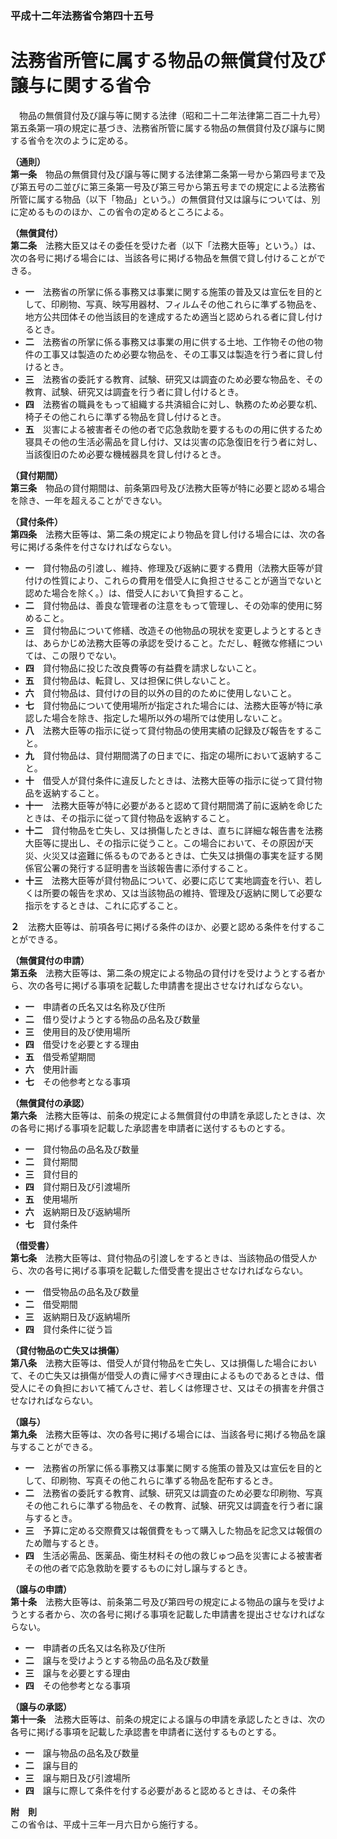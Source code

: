 ### 平成十二年法務省令第四十五号  
# 法務省所管に属する物品の無償貸付及び譲与に関する省令  
　物品の無償貸付及び譲与等に関する法律（昭和二十二年法律第二百二十九号）第五条第一項の規定に基づき、法務省所管に属する物品の無償貸付及び譲与に関する省令を次のように定める。  
  
**（通則）**  
**第一条**　物品の無償貸付及び譲与等に関する法律第二条第一号から第四号まで及び第五号の二並びに第三条第一号及び第三号から第五号までの規定による法務省所管に属する物品（以下「物品」という。）の無償貸付又は譲与については、別に定めるもののほか、この省令の定めるところによる。  
  
**（無償貸付）**  
**第二条**　法務大臣又はその委任を受けた者（以下「法務大臣等」という。）は、次の各号に掲げる場合には、当該各号に掲げる物品を無償で貸し付けることができる。  
* **一**　法務省の所掌に係る事務又は事業に関する施策の普及又は宣伝を目的として、印刷物、写真、映写用器材、フィルムその他これらに準ずる物品を、地方公共団体その他当該目的を達成するため適当と認められる者に貸し付けるとき。  
* **二**　法務省の所掌に係る事務又は事業の用に供する土地、工作物その他の物件の工事又は製造のため必要な物品を、その工事又は製造を行う者に貸し付けるとき。  
* **三**　法務省の委託する教育、試験、研究又は調査のため必要な物品を、その教育、試験、研究又は調査を行う者に貸し付けるとき。  
* **四**　法務省の職員をもって組織する共済組合に対し、執務のため必要な机、椅子その他これらに準ずる物品を貸し付けるとき。  
* **五**　災害による被害者その他の者で応急救助を要するものの用に供するため寝具その他の生活必需品を貸し付け、又は災害の応急復旧を行う者に対し、当該復旧のため必要な機械器具を貸し付けるとき。  
  
**（貸付期間）**  
**第三条**　物品の貸付期間は、前条第四号及び法務大臣等が特に必要と認める場合を除き、一年を超えることができない。  
  
**（貸付条件）**  
**第四条**　法務大臣等は、第二条の規定により物品を貸し付ける場合には、次の各号に掲げる条件を付さなければならない。  
* **一**　貸付物品の引渡し、維持、修理及び返納に要する費用（法務大臣等が貸付けの性質により、これらの費用を借受人に負担させることが適当でないと認めた場合を除く。）は、借受人において負担すること。  
* **二**　貸付物品は、善良な管理者の注意をもって管理し、その効率的使用に努めること。  
* **三**　貸付物品について修繕、改造その他物品の現状を変更しようとするときは、あらかじめ法務大臣等の承認を受けること。ただし、軽微な修繕については、この限りでない。  
* **四**　貸付物品に投じた改良費等の有益費を請求しないこと。  
* **五**　貸付物品は、転貸し、又は担保に供しないこと。  
* **六**　貸付物品は、貸付けの目的以外の目的のために使用しないこと。  
* **七**　貸付物品について使用場所が指定された場合には、法務大臣等が特に承認した場合を除き、指定した場所以外の場所では使用しないこと。  
* **八**　法務大臣等の指示に従って貸付物品の使用実績の記録及び報告をすること。  
* **九**　貸付物品は、貸付期間満了の日までに、指定の場所において返納すること。  
* **十**　借受人が貸付条件に違反したときは、法務大臣等の指示に従って貸付物品を返納すること。  
* **十一**　法務大臣等が特に必要があると認めて貸付期間満了前に返納を命じたときは、その指示に従って貸付物品を返納すること。  
* **十二**　貸付物品を亡失し、又は損傷したときは、直ちに詳細な報告書を法務大臣等に提出し、その指示に従うこと。この場合において、その原因が天災、火災又は盗難に係るものであるときは、亡失又は損傷の事実を証する関係官公署の発行する証明書を当該報告書に添付すること。  
* **十三**　法務大臣等が貸付物品について、必要に応じて実地調査を行い、若しくは所要の報告を求め、又は当該物品の維持、管理及び返納に関して必要な指示をするときは、これに応ずること。  
  
**２**　法務大臣等は、前項各号に掲げる条件のほか、必要と認める条件を付することができる。  
  
**（無償貸付の申請）**  
**第五条**　法務大臣等は、第二条の規定による物品の貸付けを受けようとする者から、次の各号に掲げる事項を記載した申請書を提出させなければならない。  
* **一**　申請者の氏名又は名称及び住所  
* **二**　借り受けようとする物品の品名及び数量  
* **三**　使用目的及び使用場所  
* **四**　借受けを必要とする理由  
* **五**　借受希望期間  
* **六**　使用計画  
* **七**　その他参考となる事項  
  
**（無償貸付の承認）**  
**第六条**　法務大臣等は、前条の規定による無償貸付の申請を承認したときは、次の各号に掲げる事項を記載した承認書を申請者に送付するものとする。  
* **一**　貸付物品の品名及び数量  
* **二**　貸付期間  
* **三**　貸付目的  
* **四**　貸付期日及び引渡場所  
* **五**　使用場所  
* **六**　返納期日及び返納場所  
* **七**　貸付条件  
  
**（借受書）**  
**第七条**　法務大臣等は、貸付物品の引渡しをするときは、当該物品の借受人から、次の各号に掲げる事項を記載した借受書を提出させなければならない。  
* **一**　借受物品の品名及び数量  
* **二**　借受期間  
* **三**　返納期日及び返納場所  
* **四**　貸付条件に従う旨  
  
**（貸付物品の亡失又は損傷）**  
**第八条**　法務大臣等は、借受人が貸付物品を亡失し、又は損傷した場合において、その亡失又は損傷が借受人の責に帰すべき理由によるものであるときは、借受人にその負担において補てんさせ、若しくは修理させ、又はその損害を弁償させなければならない。  
  
**（譲与）**  
**第九条**　法務大臣等は、次の各号に掲げる場合には、当該各号に掲げる物品を譲与することができる。  
* **一**　法務省の所掌に係る事務又は事業に関する施策の普及又は宣伝を目的として、印刷物、写真その他これらに準ずる物品を配布するとき。  
* **二**　法務省の委託する教育、試験、研究又は調査のため必要な印刷物、写真その他これらに準ずる物品を、その教育、試験、研究又は調査を行う者に譲与するとき。  
* **三**　予算に定める交際費又は報償費をもって購入した物品を記念又は報償のため贈与するとき。  
* **四**　生活必需品、医薬品、衛生材料その他の救じゅつ品を災害による被害者その他の者で応急救助を要するものに対し譲与するとき。  
  
**（譲与の申請）**  
**第十条**　法務大臣等は、前条第二号及び第四号の規定による物品の譲与を受けようとする者から、次の各号に掲げる事項を記載した申請書を提出させなければならない。  
* **一**　申請者の氏名又は名称及び住所  
* **二**　譲与を受けようとする物品の品名及び数量  
* **三**　譲与を必要とする理由  
* **四**　その他参考となる事項  
  
**（譲与の承認）**  
**第十一条**　法務大臣等は、前条の規定による譲与の申請を承認したときは、次の各号に掲げる事項を記載した承認書を申請者に送付するものとする。  
* **一**　譲与物品の品名及び数量  
* **二**　譲与目的  
* **三**　譲与期日及び引渡場所  
* **四**　譲与に際して条件を付する必要があると認めるときは、その条件  
  
**附　則**  
この省令は、平成十三年一月六日から施行する。  
  
